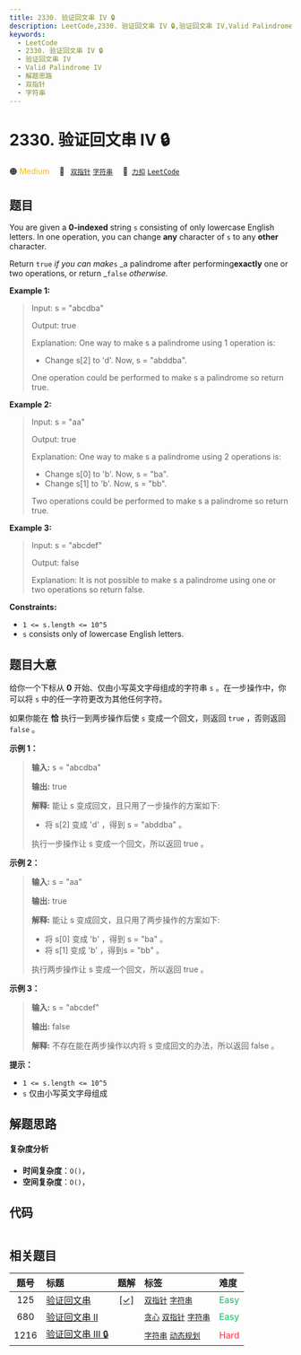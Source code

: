 ```yaml
---
title: 2330. 验证回文串 IV 🔒
description: LeetCode,2330. 验证回文串 IV 🔒,验证回文串 IV,Valid Palindrome IV,解题思路,双指针,字符串
keywords:
  - LeetCode
  - 2330. 验证回文串 IV 🔒
  - 验证回文串 IV
  - Valid Palindrome IV
  - 解题思路
  - 双指针
  - 字符串
---
```


# 2330. 验证回文串 IV 🔒

🟠 <font color=#ffb800>Medium</font>&emsp; 🔖&ensp; [`双指针`](/tag/two-pointers.md) [`字符串`](/tag/string.md)&emsp; 🔗&ensp;[`力扣`](https://leetcode.cn/problems/valid-palindrome-iv) [`LeetCode`](https://leetcode.com/problems/valid-palindrome-iv)

## 题目

You are given a **0-indexed** string `s` consisting of only lowercase English
letters. In one operation, you can change **any** character of `s` to any
**other** character.

Return `true` _if you can make_`s` _a palindrome after performing**exactly**
one or two operations, or return _`false` _otherwise._



**Example 1:**

> Input: s = "abcdba"
> 
> Output: true
> 
> Explanation: One way to make s a palindrome using 1 operation is:
> - Change s[2] to 'd'. Now, s = "abddba".
> 
> One operation could be performed to make s a palindrome so return true.

**Example 2:**

> Input: s = "aa"
> 
> Output: true
> 
> Explanation: One way to make s a palindrome using 2 operations is:
> - Change s[0] to 'b'. Now, s = "ba".
> - Change s[1] to 'b'. Now, s = "bb".
> 
> Two operations could be performed to make s a palindrome so return true.

**Example 3:**

> Input: s = "abcdef"
> 
> Output: false
> 
> Explanation: It is not possible to make s a palindrome using one or two operations so return false.

**Constraints:**

  * `1 <= s.length <= 10^5`
  * `s` consists only of lowercase English letters.


## 题目大意

给你一个下标从 **0** 开始、仅由小写英文字母组成的字符串 `s` 。在一步操作中，你可以将 `s` 中的任一字符更改为其他任何字符。

如果你能在 **恰** 执行一到两步操作后使 `s` 变成一个回文，则返回 `true` ，否则返回 `false` 。



**示例 1：**

> 
> 
> 
> 
> 
> **输入:** s = "abcdba"
> 
> **输出:** true
> 
> **解释:** 能让 s 变成回文，且只用了一步操作的方案如下:
> - 将 s[2] 变成 'd' ，得到 s = "abddba" 。
> 
> 执行一步操作让 s 变成一个回文，所以返回 true 。
> 
> 

**示例 2：**

> 
> 
> 
> 
> 
> **输入:** s = "aa"
> 
> **输出:** true
> 
> **解释:** 能让 s 变成回文，且只用了两步操作的方案如下:
> - 将 s[0] 变成 'b' ，得到 s = "ba" 。
> - 将 s[1] 变成 'b' ，得到s = "bb" 。
> 
> 执行两步操作让 s 变成一个回文，所以返回 true 。 
> 
> 

**示例 3：**

> 
> 
> 
> 
> 
> **输入:** s = "abcdef"
> 
> **输出:** false
> 
> **解释:** 不存在能在两步操作以内将 s 变成回文的办法，所以返回 false 。
> 
> 



**提示：**

  * `1 <= s.length <= 10^5`
  * `s` 仅由小写英文字母组成


## 解题思路

#### 复杂度分析

- **时间复杂度**：`O()`，
- **空间复杂度**：`O()`，

## 代码

```javascript

```

## 相关题目

<!-- prettier-ignore -->
| 题号 | 标题 | 题解 | 标签 | 难度 |
| :------: | :------ | :------: | :------ | :------ |
| 125 | [验证回文串](https://leetcode.com/problems/valid-palindrome) | [[✓]](/problem/0125.md) |  [`双指针`](/tag/two-pointers.md) [`字符串`](/tag/string.md) | <font color=#15bd66>Easy</font> |
| 680 | [验证回文串 II](https://leetcode.com/problems/valid-palindrome-ii) |  |  [`贪心`](/tag/greedy.md) [`双指针`](/tag/two-pointers.md) [`字符串`](/tag/string.md) | <font color=#15bd66>Easy</font> |
| 1216 | [验证回文串 III 🔒](https://leetcode.com/problems/valid-palindrome-iii) |  |  [`字符串`](/tag/string.md) [`动态规划`](/tag/dynamic-programming.md) | <font color=#ff334b>Hard</font> |